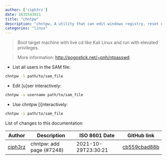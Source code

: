 ```yaml
---
author: ['ciph3rz']
date: 1635543021
title: "chntpw"
description: "chntpw, A utility that can edit windows registry, reset user password, promote users to administrator by modifying the Windows SAM."
categories: "linux"
---
```

> Boot target machine with live cd like Kali Linux and run with elevated privileges.

> More information: <http://pogostick.net/~pnh/ntpasswd>.

- List all users in the SAM file:

```bash
chntpw -l path/to/sam_file
```

- Edit [u]ser interactively:

```bash
chntpw -u username path/to/sam_file
```

- Use chntpw [i]nteractively:

```bash
chntpw -i path/to/sam_file
```
List of changes to this documentation


Author | Description | ISO 8601 Date | GitHub link
------|-----|-----|-----
[ciph3rz](mailto:46655414+ciph3rz@users.noreply.github.com) | chntpw: add page (#7248) | 2021-10-29T23:30:21 | [cb559cbad88b](https://github.com/tldr-pages/tldr/commit/cb559cbad88b7e5bea52ea76d6b4077673846118)

